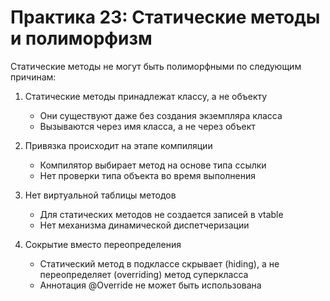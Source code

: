 # Практика 23: Статические методы и полиморфизм

Статические методы не могут быть полиморфными по следующим причинам:

1. Статические методы принадлежат классу, а не объекту
   - Они существуют даже без создания экземпляра класса
   - Вызываются через имя класса, а не через объект

2. Привязка происходит на этапе компиляции
   - Компилятор выбирает метод на основе типа ссылки
   - Нет проверки типа объекта во время выполнения

3. Нет виртуальной таблицы методов
   - Для статических методов не создается записей в vtable
   - Нет механизма динамической диспетчеризации

4. Сокрытие вместо переопределения
   - Статический метод в подклассе скрывает (hiding), а не переопределяет (overriding) метод суперкласса
   - Аннотация @Override не может быть использована
